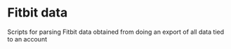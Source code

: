 # Fitbit data
Scripts for parsing Fitbit data obtained from doing an export of all data tied to an account